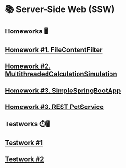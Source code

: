 # 📚 Server-Side Web (SSW)

## Homeworks 🖥️

## [Homework #1. FileContentFilter](/homeworks/lab1/FilterTool/)

## [Homework #2. MultithreadedCalculationSimulation](/homeworks/lab2/MultithreadedCalculationSimulation/)

## [Homework #3. SimpleSpringBootApp](/homeworks/lab3/)

## [Homework #3. REST PetService](/homeworks/lab4/)


## Testworks ⏱️🖥️

## [Testwork #1](/testworks/test1/TestWork/)

## [Testwork #2](/testworks/test2/)